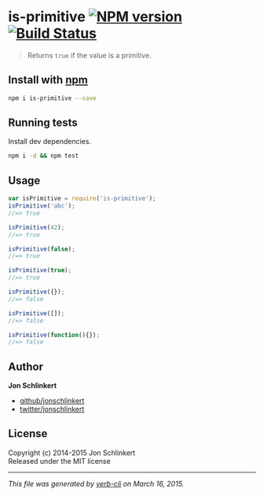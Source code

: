 # is-primitive [![NPM version](https://badge.fury.io/js/is-primitive.svg)](http://badge.fury.io/js/is-primitive)  [![Build Status](https://travis-ci.org/jonschlinkert/is-primitive.svg)](https://travis-ci.org/jonschlinkert/is-primitive) 

> Returns `true` if the value is a primitive. 








































<extoc></extoc>

## Install with [npm](npmjs.org)

```bash
npm i is-primitive --save
```

## Running tests
Install dev dependencies.

```bash
npm i -d && npm test
```

## Usage

```js
var isPrimitive = require('is-primitive');
isPrimitive('abc');
//=> true

isPrimitive(42);
//=> true

isPrimitive(false);
//=> true

isPrimitive(true);
//=> true

isPrimitive({});
//=> false

isPrimitive([]);
//=> false

isPrimitive(function(){});
//=> false
```

## Author

**Jon Schlinkert**
 
+ [github/jonschlinkert](https://github.com/jonschlinkert)
+ [twitter/jonschlinkert](http://twitter.com/jonschlinkert) 

## License
Copyright (c) 2014-2015 Jon Schlinkert  
Released under the MIT license

***

_This file was generated by [verb-cli](https://github.com/assemble/verb-cli) on March 16, 2015._